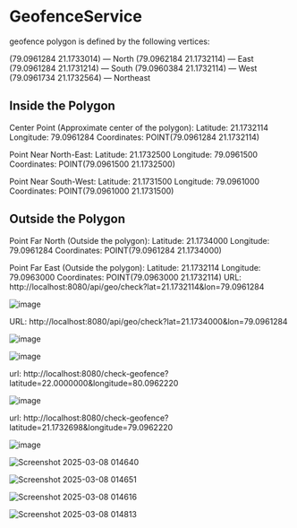 # GeofenceService

geofence polygon is defined by the following vertices:

(79.0961284 21.1733014) — North
(79.0962184 21.1732114) — East
(79.0961284 21.1731214) — South
(79.0960384 21.1732114) — West
(79.0961734 21.1732564) — Northeast


## Inside the Polygon
Center Point (Approximate center of the polygon):
Latitude: 21.1732114
Longitude: 79.0961284
Coordinates: POINT(79.0961284 21.1732114)

Point Near North-East:
Latitude: 21.1732500
Longitude: 79.0961500
Coordinates: POINT(79.0961500 21.1732500)

Point Near South-West:
Latitude: 21.1731500
Longitude: 79.0961000
Coordinates: POINT(79.0961000 21.1731500)

## Outside the Polygon
Point Far North (Outside the polygon):
Latitude: 21.1734000
Longitude: 79.0961284
Coordinates: POINT(79.0961284 21.1734000)

Point Far East (Outside the polygon):
Latitude: 21.1732114
Longitude: 79.0963000
Coordinates: POINT(79.0963000 21.1732114)
URL: http://localhost:8080/api/geo/check?lat=21.1732114&lon=79.0961284

![image](https://github.com/user-attachments/assets/fbf05d60-5bc3-4e10-8228-e455370923d9)

URL: http://localhost:8080/api/geo/check?lat=21.1734000&lon=79.0961284

![image](https://github.com/user-attachments/assets/d188b774-cbfa-4762-bdfc-861f87451b3c)


![image](https://github.com/user-attachments/assets/fe32394b-e4ad-45e5-b8fa-00cda57b8446)

url: http://localhost:8080/check-geofence?latitude=22.0000000&longitude=80.0962220

![image](https://github.com/user-attachments/assets/2b14fb74-57db-4b62-a663-40b04317d820)

url: http://localhost:8080/check-geofence?latitude=21.1732698&longitude=79.0962220

![image](https://github.com/user-attachments/assets/9a3e1b2b-3457-4769-8784-9e2b6b232707)

![Screenshot 2025-03-08 014640](https://github.com/user-attachments/assets/0263ced4-dd23-4b6a-b13a-54860565b1e2)


![Screenshot 2025-03-08 014651](https://github.com/user-attachments/assets/344dee7b-d7c7-43f8-8bb9-a9010bbddd95)

![Screenshot 2025-03-08 014616](https://github.com/user-attachments/assets/0b1afa61-9da4-4437-b49e-82bf3a409535)

![Screenshot 2025-03-08 014813](https://github.com/user-attachments/assets/0f0e281c-855e-431b-995d-254aa3d0b1f7)


